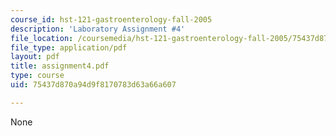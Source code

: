```yaml
---
course_id: hst-121-gastroenterology-fall-2005
description: 'Laboratory Assignment #4'
file_location: /coursemedia/hst-121-gastroenterology-fall-2005/75437d870a94d9f8170783d63a66a607_assignment4.pdf
file_type: application/pdf
layout: pdf
title: assignment4.pdf
type: course
uid: 75437d870a94d9f8170783d63a66a607

---
```

None